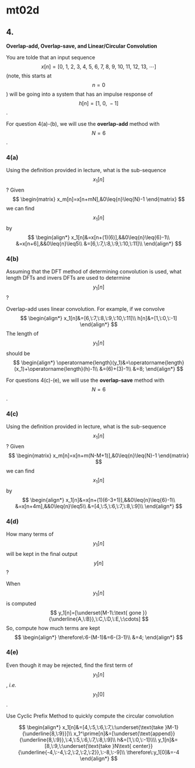 # mt02d

## 4.
__Overlap-add, Overlap-save, and Linear/Circular Convolution__

You are tolde that an input sequence $$x[n]=[0,\:1,\:2,\:3,\:4,\:5,\:6,\:7,\:8,\:9,\:10,\:11,\:12,\:13,\:\cdots]$$ (note, this starts at $$n=0$$) will be going into a system that has an impulse response of $$h[n]=[1,\:0,\:-1]$$.

For question 4(a)-(b), we will use the __overlap-add__ method with $$N=6$$.

### 4(a)
Using the definition provided in lecture, what is the sub-sequence $$x_1[n]$$?
Given
$$
\begin{matrix}
x_m[n]=x[n+mN],&0\leq{n}\leq{N}-1
\end{matrix}
$$
we can find $$x_1[n]$$ by 
$$
\begin{align*}
x_1[n]&=x[n+(1)(6)],&&0\leq{n}\leq{6}-1\\
&=x[n+6],&&0\leq{n}\leq5\\
&=[6,\:7,\:8,\:9,\:10,\:11]\\
\end{align*}
$$

### 4(b)
Assuming that the DFT method of determining convolution is used, what length DFTs and invers DFTs are used to determine $$y_1[n]$$?

Overlap-add uses linear convolution.
For example, if we convolve
$$
\begin{align*}
x_1[n]&=[6,\:7,\:8,\:9,\:10,\:11]\\
h[n]&=[1,\:0,\:-1]
\end{align*}
$$
The length of $$y_1[n]$$ should be
$$
\begin{align*}
\operatorname{length}(y_1)&=\operatorname{length}(x_1)+\operatorname{length}(h)-1\\
&=(6)+(3)-1\\
&=8;
\end{align*}
$$


For questions 4(c)-(e), we will use the __overlap-save__ method with $$N=6$$.

### 4(c)
Using the definition provided in lecture, what is the sub-sequence $$x_1[n]$$?
Given
$$
\begin{matrix}
x_m[n]=x[n+m(N-M+1)],&0\leq{n}\leq{N}-1
\end{matrix}
$$
we can find $$x_1[n]$$ by 
$$
\begin{align*}
x_1[n]&=x[n+(1)(6-3+1)],&&0\leq{n}\leq{6}-1\\
&=x[n+4m],&&0\leq{n}\leq5\\
&=[4,\:5,\:6,\:7,\:8,\:9]\\
\end{align*}
$$

### 4(d)
How many terms of $$y_1[n]$$ will be kept in the final output $$y[n]$$?

When $$y_1[n]$$ is computed
$$
y_1[n]=[\underset{M-1\:\text{ gone }}{\underline{A,\:B}},\:C,\:D,\:E,\:\cdots]
$$
So, compute how much terms are kept
$$
\begin{align*}
\therefore\:6-(M-1)&=6-(3-1)\\
&=4;
\end{align*}
$$


### 4(e)
Even though it may be rejected, find the first term of $$y_1[n]$$, *i.e.* $$y_1[0]$$.

Use Cyclic Prefix Method to quickly compute the circular convolution

$$
\begin{align*}
x_1[n]&=[4,\:5,\:6,\:7,\:\underset{\text{take }M-1}{\underline{8,\:9}}]\\
x_1^\prime[n]&=[\underset{\text{append}}{\underline{8,\:9}},\:4,\:5,\:6,\:7,\:8,\:9]\\
h&=[1,\:0,\:-1]\\\\
y_1[n]&=[8,\:9,\:\underset{\text{take }N\text{ center}}{\underline{-4,\:-4,\:2,\:2,\:2,\:2}},\:-8,\:-9]\\
\therefore\:y_1[0]&=-4
\end{align*}
$$
